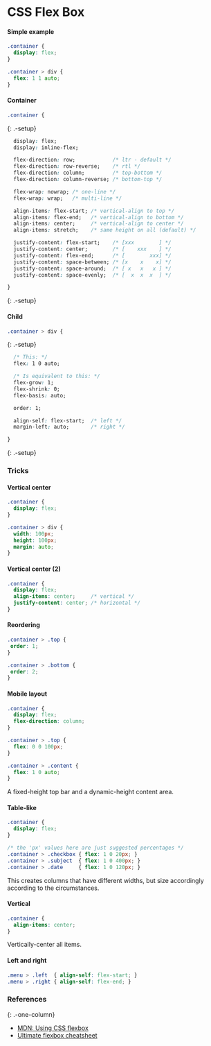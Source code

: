 # CSS Flex Box



#### Simple example

```css
.container {
  display: flex;
}
```

```css
.container > div {
  flex: 1 1 auto;
}
```

#### Container

```css
.container {
```

{: .-setup}

```css
  display: flex;
  display: inline-flex;
```

```css
  flex-direction: row;            /* ltr - default */
  flex-direction: row-reverse;    /* rtl */
  flex-direction: column;         /* top-bottom */
  flex-direction: column-reverse; /* bottom-top */
```

```css
  flex-wrap: nowrap; /* one-line */
  flex-wrap: wrap;   /* multi-line */
```

```css
  align-items: flex-start; /* vertical-align to top */
  align-items: flex-end;   /* vertical-align to bottom */
  align-items: center;     /* vertical-align to center */
  align-items: stretch;    /* same height on all (default) */
```

```css
  justify-content: flex-start;    /* [xxx        ] */
  justify-content: center;        /* [    xxx    ] */
  justify-content: flex-end;      /* [        xxx] */
  justify-content: space-between; /* [x    x    x] */
  justify-content: space-around;  /* [ x   x   x ] */
  justify-content: space-evenly;  /* [  x  x  x  ] */
```

```css
}
```

{: .-setup}

#### Child

```css
.container > div {
```

{: .-setup}

```css
  /* This: */
  flex: 1 0 auto;

  /* Is equivalent to this: */
  flex-grow: 1;
  flex-shrink: 0;
  flex-basis: auto;
```

```css
  order: 1;
```

```css
  align-self: flex-start;  /* left */
  margin-left: auto;       /* right */
```

```css
}
```

{: .-setup}

### Tricks

#### Vertical center

```css
.container {
  display: flex;
}

.container > div {
  width: 100px;
  height: 100px;
  margin: auto;
}
```

#### Vertical center (2)

```css
.container {
  display: flex;
  align-items: center;     /* vertical */
  justify-content: center; /* horizontal */
}
```

#### Reordering

```css
.container > .top {
 order: 1;
}

.container > .bottom {
 order: 2;
}
```

#### Mobile layout

```css
.container {
  display: flex;
  flex-direction: column;
}

.container > .top {
  flex: 0 0 100px;
}

.container > .content {
  flex: 1 0 auto;
}
```

A fixed-height top bar and a dynamic-height content area.

#### Table-like

```css
.container {
  display: flex;
}

/* the 'px' values here are just suggested percentages */
.container > .checkbox { flex: 1 0 20px; }
.container > .subject  { flex: 1 0 400px; }
.container > .date     { flex: 1 0 120px; }
```

This creates columns that have different widths, but size accordingly according to the circumstances.

#### Vertical

```css
.container {
  align-items: center;
}
```

Vertically-center all items.

#### Left and right

```css
.menu > .left  { align-self: flex-start; }
.menu > .right { align-self: flex-end; }
```

### References

{: .-one-column}

* [MDN: Using CSS flexbox](https://developer.mozilla.org/en-US/docs/Web/Guide/CSS/Flexible\_boxes)
* [Ultimate flexbox cheatsheet](http://www.sketchingwithcss.com/samplechapter/cheatsheet.html)
